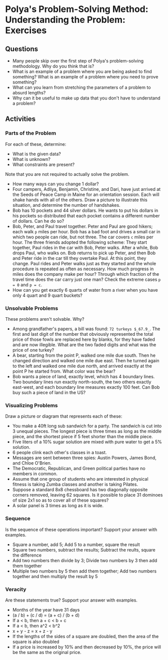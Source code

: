 # Polya's Problem-Solving Method: Understanding the Problem: Exercises

## Questions

* Many people skip over the first step of Polya's problem-solving methodology. Why do you think that is?
* What is an example of a problem where you are being asked to find something? What is an example of a problem where you need to  prove something?
* What can you learn from stretching the parameters of a problem to absurd lengths?
* Why can it be useful to make up data that you don't have to understand a problem?

## Activities

### Parts of the Problem

For each of these, determine:

* What is the given data?
* What is unknown?
* What constraints are present?

Note that you are not required to actually solve the problem.

* How many ways can you change 1 dollar?
* Four campers, Adliya, Benjamin, Christine, and Dari, have just arrived at the Seeds of Peace Camp in Maine for an orientation session. Each will shake hands with all of the others. Draw a picture to illustrate this situation, and determine the number of handshakes.
* Bob has 10 pockets and 44 silver dollars. He wants to put his dollars in his pockets so distributed that each pocket contains a different number of dollars. Can he do so?
* Bob, Peter, and Paul travel together. Peter and Paul are good hikers; each walk `p` miles per hour. Bob has a bad foot and drives a small car in which two people can ride, but not three. The car covers `c` miles per hour. The three friends adopted the following scheme: They start together, Paul rides in the car with Bob, Peter walks. After a while, Bob drops Paul, who walks on. Bob returns to pick up Peter, and then Bob and Peter ride in the car till they overtake Paul. At this point, they change. Paul rides and Peter walks just as they started and the whole procedure is repeated as often as necessary. How much progress in miles does the company make per hour? Through which fraction of the travel time does the car carry just one man? Check the extreme cases `p = 0` and `p = c`.
* How can you get exactly 6 quarts of water from a river when you have only 4 quart and 9 quart buckets?

### Unsolvable Problems

These problems aren't solvable. Why?

* Among grandfather's papers, a bill was found: `72 turkeys $_67.9_`. The first and last digit of the number that obviously represented the total price of those fowls are replaced here by blanks, for they have faded and are now illegible. What are the two faded digits and what was the price of one turkey?
* A bear, starting from the point P, walked one mile due south. Then he changed direction and walked one mile due east. Then he turned again to the left and walked one mile due north, and arrived exactly at the point P he started from. What color was the bear?
* Bob wants a piece of land, exactly level, which has 4 boundary lines. Two boundary lines run exactly north-south, the two others exactly east-west, and each boundary line measures exactly 100 feet. Can Bob buy such a piece of land in the US?

### Visualizing Problems

Draw a picture or diagram that represents each of these:

* You make a 40ft long sub sandwich for a party. The sandwich is cut into 3 unequal pieces. The longest piece is three times as long as the middle piece, and the shortest piece if 5 feet shorter than the middle piece.
* Five liters of a 10% sugar solution are mixed with pure water to get a 5% solution.
* 6 people clink each other's classes in a toast.
* Messages are sent between three spies: Austin Powers, James Bond, and Chloe O'Brien.
* The Democratic, Republican, and Green political parties have no members in common.
* Assume that one group of students who are interested in physical fitness is taking Zumba classes and another is taking Pilates.
* Suppose a standard 8x8 chessboard has two diagonally opposite corners removed, leaving 62 squares. Is it possible to place 31 dominoes of size 2x1 so as to cover all of these squares?
* A solar panel is 3 times as long as it is wide.

### Sequence

Is the sequence of these operations important? Support your answer with examples.

* Square a number, add 5; Add 5 to a number, square the result
* Square two numbers, subtract the results; Subtract the reults, square the difference
* Add two numbers then divide by 3; Divide two numbers by 3 then add them together
* Multiple two numbers by 5 then add them together; Add two numbers together and then multiply the result by 5

### Veracity

Are these statements true? Support your answer with examples.

* Months of the year have 31 days
* (a / b) + (c / d) = (a + c) / (b + d)
* If a < b, then a + c < b + c
* If a < b, then a^2 < b^2
* x + y - z = x + z - y
* If the lengths of the sides of a square are doubled, then the area of the square is also doubled
* If a price is increased by 10% and then decreased by 10%, the price will be the same as the original price.
